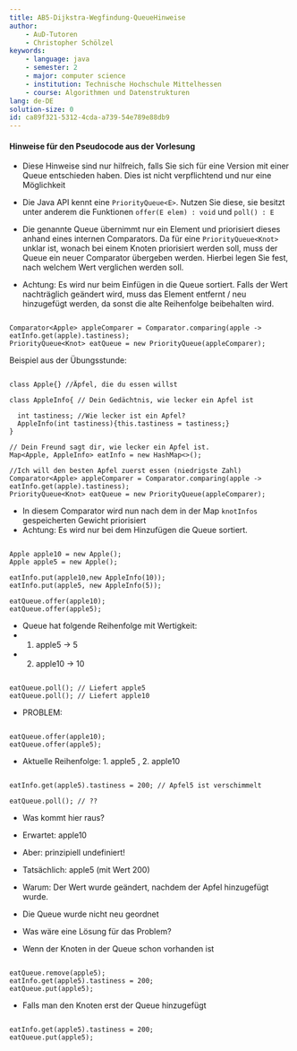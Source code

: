 ```yaml
---
title: AB5-Dijkstra-Wegfindung-QueueHinweise
author:
    - AuD-Tutoren
    - Christopher Schölzel
keywords:
    - language: java
    - semester: 2
    - major: computer science
    - institution: Technische Hochschule Mittelhessen
    - course: Algorithmen und Datenstrukturen
lang: de-DE
solution-size: 0
id: ca89f321-5312-4cda-a739-54e789e88db9
---
```


#### Hinweise für den Pseudocode aus der Vorlesung
* Diese Hinweise sind nur hilfreich, falls Sie sich für eine Version mit einer Queue entschieden haben. Dies ist nicht verpflichtend und nur eine Möglichkeit

* Die Java API kennt eine `PriorityQueue<E>`. Nutzen Sie diese, sie besitzt unter anderem die Funktionen `offer(E elem) : void` und `poll() : E`
* Die genannte Queue übernimmt nur ein Element und priorisiert dieses anhand eines internen Comparators. Da für eine `PriorityQueue<Knot>` unklar ist, wonach bei einem Knoten priorisiert werden soll, muss der Queue ein neuer Comparator übergeben werden. Hierbei legen Sie fest, nach welchem Wert verglichen werden soll.
* Achtung: Es wird nur beim Einfügen in die Queue sortiert. Falls der Wert nachträglich geändert wird, muss das Element entfernt / neu hinzugefügt werden, da sonst die alte Reihenfolge beibehalten wird.

```

Comparator<Apple> appleComparer = Comparator.comparing(apple -> eatInfo.get(apple).tastiness);
PriorityQueue<Knot> eatQueue = new PriorityQueue(appleComparer);

```

Beispiel aus der Übungsstunde:

```

class Apple{} //Äpfel, die du essen willst

class AppleInfo{ // Dein Gedächtnis, wie lecker ein Apfel ist

  int tastiness; //Wie lecker ist ein Apfel?
  AppleInfo(int tastiness){this.tastiness = tastiness;}
}

// Dein Freund sagt dir, wie lecker ein Apfel ist.
Map<Apple, AppleInfo> eatInfo = new HashMap<>();

//Ich will den besten Apfel zuerst essen (niedrigste Zahl)
Comparator<Apple> appleComparer = Comparator.comparing(apple -> eatInfo.get(apple).tastiness);
PriorityQueue<Knot> eatQueue = new PriorityQueue(appleComparer);

```

* In diesem Comparator wird nun nach dem in der Map `knotInfos` gespeicherten Gewicht priorisiert
* Achtung: Es wird nur bei dem Hinzufügen die Queue sortiert.

```

Apple apple10 = new Apple();
Apple apple5 = new Apple();

eatInfo.put(apple10,new AppleInfo(10));
eatInfo.put(apple5, new AppleInfo(5));

eatQueue.offer(apple10);
eatQueue.offer(apple5);

```

* Queue hat folgende Reihenfolge mit Wertigkeit:
* 1. apple5 -> 5
* 2. apple10 -> 10

```

eatQueue.poll(); // Liefert apple5
eatQueue.poll(); // Liefert apple10

```

* PROBLEM:

```

eatQueue.offer(apple10);
eatQueue.offer(apple5);

```

* Aktuelle Reihenfolge: 1. apple5 , 2. apple10

```

eatInfo.get(apple5).tastiness = 200; // Apfel5 ist verschimmelt

eatQueue.poll(); // ??

```

* Was kommt hier raus?
* Erwartet: apple10
* Aber: prinzipiell undefiniert!
* Tatsächlich: apple5 (mit Wert 200)
* Warum: Der Wert wurde geändert, nachdem der Apfel hinzugefügt wurde.
* Die Queue wurde nicht neu geordnet

* Was wäre eine Lösung für das Problem?

* Wenn der Knoten in der Queue schon vorhanden ist

```

eatQueue.remove(apple5);
eatInfo.get(apple5).tastiness = 200;
eatQueue.put(apple5);

```

* Falls man den Knoten erst der Queue hinzugefügt

```

eatInfo.get(apple5).tastiness = 200;
eatQueue.put(apple5);

```
